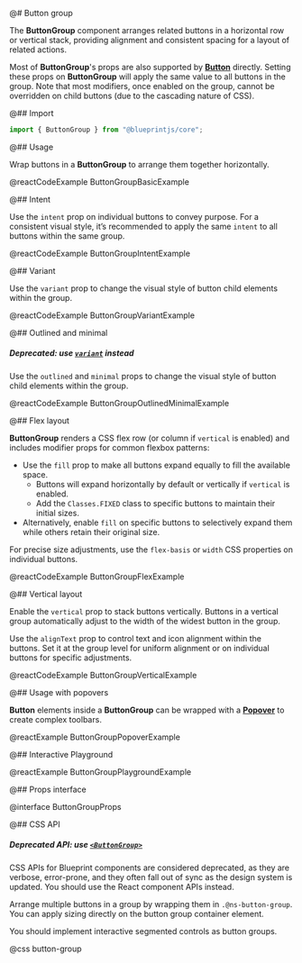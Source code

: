 @# Button group

The **ButtonGroup** component arranges related buttons in a horizontal row or
vertical stack, providing alignment and consistent spacing for a layout of related actions.

Most of **ButtonGroup**'s props are also supported by [**Button**](#core/components/buttons) directly. Setting these props on **ButtonGroup** will apply the same value to all buttons in the group. Note that most modifiers, once enabled on the group, cannot be overridden on child buttons (due to the cascading nature of CSS).

@## Import

```ts
import { ButtonGroup } from "@blueprintjs/core";
```

@## Usage

Wrap buttons in a **ButtonGroup** to arrange them together horizontally.

@reactCodeExample ButtonGroupBasicExample

@## Intent

Use the `intent` prop on individual buttons to convey purpose. For a consistent
visual style, it’s recommended to apply the same `intent` to all buttons within the same group.

@reactCodeExample ButtonGroupIntentExample

@## Variant

Use the `variant` prop to change the visual style of button child elements within the group.

@reactCodeExample ButtonGroupVariantExample

@## Outlined and minimal

<div class="@ns-callout @ns-intent-warning @ns-icon-warning-sign">
    <h5 class="@ns-heading">

Deprecated: use [`variant`](#core/components/buttons.variant) instead

</h5>

</div>

Use the `outlined` and `minimal` props to change the visual style of button child elements within the group.

@reactCodeExample ButtonGroupOutlinedMinimalExample

@## Flex layout

**ButtonGroup** renders a CSS flex row (or column if `vertical` is enabled) and
includes modifier props for common flexbox patterns:

-   Use the `fill` prop to make all buttons expand equally to fill the available space.
    -   Buttons will expand horizontally by default or vertically if `vertical` is enabled.
    -   Add the `Classes.FIXED` class to specific buttons to maintain their initial sizes.
-   Alternatively, enable `fill` on specific buttons to selectively expand them while others retain their original size.

For precise size adjustments, use the `flex-basis` or `width` CSS properties on individual buttons.

@reactCodeExample ButtonGroupFlexExample

@## Vertical layout

Enable the `vertical` prop to stack buttons vertically. Buttons in a vertical
group automatically adjust to the width of the widest button in the group.

Use the `alignText` prop to control text and icon alignment within the buttons.
Set it at the group level for uniform alignment or on individual buttons for specific adjustments.

@reactCodeExample ButtonGroupVerticalExample

@## Usage with popovers

**Button** elements inside a **ButtonGroup** can be wrapped with a
[**Popover**](#core/components/popover) to create complex toolbars.

@reactExample ButtonGroupPopoverExample

@## Interactive Playground

@reactExample ButtonGroupPlaygroundExample

@## Props interface

@interface ButtonGroupProps

@## CSS API

<div class="@ns-callout @ns-intent-warning @ns-icon-warning-sign @ns-callout-has-body-content">
    <h5 class="@ns-heading">

Deprecated API: use [`<ButtonGroup>`](#core/components/button-group)

</h5>

CSS APIs for Blueprint components are considered deprecated, as they are verbose, error-prone, and they
often fall out of sync as the design system is updated. You should use the React component APIs instead.

</div>

Arrange multiple buttons in a group by wrapping them in `.@ns-button-group`.
You can apply sizing directly on the button group container element.

You should implement interactive segmented controls as button groups.

@css button-group
